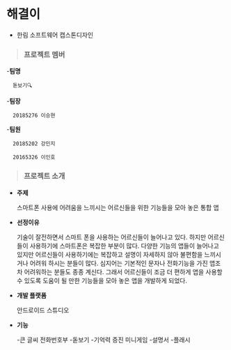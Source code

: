 # 해결이
- 한림 소프트웨어 캡스톤디자인

>### 프로젝트 멤버

-**팀명**

      돋보기🔍

-**팀장**

      20185276 이승현

-**팀원**

      20185202 강민지

      20165326 이인호


>### 프로젝트 소개

* **주제**

    스마트폰 사용에 어려움을 느끼시는 어르신들을 위한 기능들을 모아 놓은 통합 앱

* **선정이유**

    기술이 잘전하면서 스마트 폰을 사용하는 어르신들이 늘어나고 있다. 하지만 어르신들이 사용하기에 스마트폰은
    복잡한 부분이 많다. 다양한 기능의 앱들이 늘어나고 있지만 어르신들이 사용하기에는 복잡하고 설명이 자세하지
    않아 불편함을 느끼시거나 어려워 하시는 분들이 많다. 심지어는 기본적인 문자나 전화기능을 가진 앱조차 어려워하는
    분들도 종종 계신다. 그래서 어르신들이 조금 더 편하게 앱을 사용할 수 있도록 도움이 될 만한 기능들을 모아 놓은
    앱을 개발하게 되었다.
 
* **개발 플랫폼**

   안드로이드 스튜디오

* **기능**

   -큰 글씨 전화번호부
   -돋보기
   -기억력 증진 미니게임
   -설명서
   -플래시

